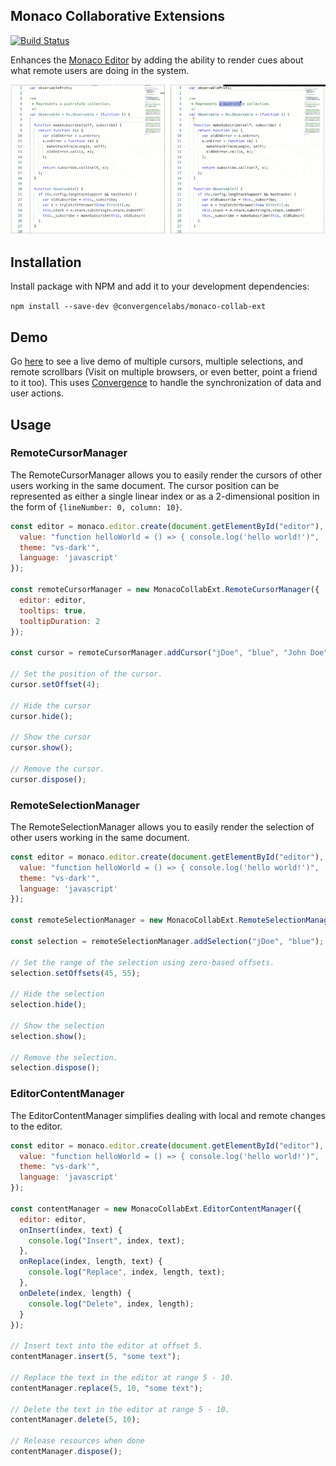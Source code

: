 ## Monaco Collaborative Extensions
[![Build Status](https://travis-ci.org/convergencelabs/monaco-collab-ext.svg?branch=master)](https://travis-ci.org/convergencelabs/monaco-collab-ext)

Enhances the [Monaco Editor](https://github.com/Microsoft/monaco-editor) by adding the ability to render cues about what remote users are doing in the system.

![demo graphic](./docs/demo.gif "Shared Cursors and Selections")

## Installation

Install package with NPM and add it to your development dependencies:

```npm install --save-dev @convergencelabs/monaco-collab-ext```

## Demo
Go [here](https://examples.convergence.io/examples/monaco/) to see a live demo of multiple cursors, multiple selections, and remote scrollbars (Visit on multiple browsers, or even better, point a friend to it too).  This uses [Convergence](https://convergence.io) to handle the synchronization of data and user actions. 

## Usage

### RemoteCursorManager
The RemoteCursorManager allows you to easily render the cursors of other users
working in the same document.  The cursor position can be represented as either
a single linear index or as a 2-dimensional position in the form of
```{lineNumber: 0, column: 10}```.

```JavaScript
const editor = monaco.editor.create(document.getElementById("editor"), {
  value: "function helloWorld = () => { console.log('hello world!')",
  theme: "vs-dark'",
  language: 'javascript'
});

const remoteCursorManager = new MonacoCollabExt.RemoteCursorManager({
  editor: editor,
  tooltips: true,
  tooltipDuration: 2
});

const cursor = remoteCursorManager.addCursor("jDoe", "blue", "John Doe");

// Set the position of the cursor.
cursor.setOffset(4);

// Hide the cursor
cursor.hide();

// Show the cursor
cursor.show();

// Remove the cursor.
cursor.dispose();
```

### RemoteSelectionManager
The RemoteSelectionManager allows you to easily render the selection of other
users working in the same document.

```JavaScript
const editor = monaco.editor.create(document.getElementById("editor"), {
  value: "function helloWorld = () => { console.log('hello world!')",
  theme: "vs-dark'",
  language: 'javascript'
});

const remoteSelectionManager = new MonacoCollabExt.RemoteSelectionManager({editor: editor});

const selection = remoteSelectionManager.addSelection("jDoe", "blue");

// Set the range of the selection using zero-based offsets.
selection.setOffsets(45, 55);

// Hide the selection
selection.hide();

// Show the selection
selection.show();

// Remove the selection.
selection.dispose();
```

### EditorContentManager 
The EditorContentManager simplifies dealing with local and remote changes
to the editor.

```JavaScript
const editor = monaco.editor.create(document.getElementById("editor"), {
  value: "function helloWorld = () => { console.log('hello world!')",
  theme: "vs-dark'",
  language: 'javascript'
});

const contentManager = new MonacoCollabExt.EditorContentManager({
  editor: editor,
  onInsert(index, text) {
    console.log("Insert", index, text);
  },
  onReplace(index, length, text) {
    console.log("Replace", index, length, text);
  },
  onDelete(index, length) {
    console.log("Delete", index, length);
  }
});

// Insert text into the editor at offset 5.
contentManager.insert(5, "some text");

// Replace the text in the editor at range 5 - 10.
contentManager.replace(5, 10, "some text");

// Delete the text in the editor at range 5 - 10.
contentManager.delete(5, 10);

// Release resources when done
contentManager.dispose();
```
